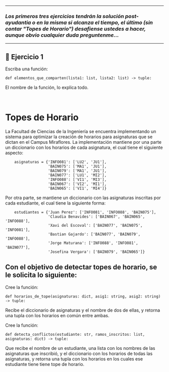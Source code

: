 
---
### _Los primeros tres ejercicios tendrán la solución post-ayudantia o en la misma si alcanza el tiempo, el último (sin contar "Topes de Horario") desafiense ustedes a hacer, aunque obvio cualquier duda preguntenme..._
---

## 🍉 **Ejercicio 1**

Escriba una función:

```
def elementos_que_comparten(lista1: list, lista2: list) -> tuple:
```

El nombre de la función, lo explica todo.

<br/>

# **Topes de Horario**

La Facultad de Ciencias de la Ingeniería se encuentra implementando un sistema para optimizar la creación de horarios para asignaturas que se dictan en el Campus Miraflores. La implementación mantiene por una parte un diccionario con los horarios de cada asignatura, el cual tiene el siguiente aspecto:

```
    asignaturas = {'INFO081': ['LU2', 'JU1'],
                   'BAIN075': ['MA1', 'JU1'],
                   'BAIN079': ['MA1', 'JU1'],
                   'BAIN077': ['LU1', 'MI2'],
                   'INFO088': ['VI1', 'MI3'],
                   'BAIN067': ['VI2', 'MI1'],
                   'BAIN065': ['VI1', 'MI4']}
```

Por otra parte, se mantiene un diccionario con las asignaturas inscritas por cada estudiante, el cual tiene la siguiente forma:

```
    estudiantes = {'Juan Perez': ['INFO081', 'INFO088', 'BAIN075'],
                   'Claudia Benavides': ['BAIN067', 'BAIN065', 'INFO088'],
                   'Xavi del Escoval': ['BAIN077', 'BAIN075', 'INFO081'],
                   'Bastian Gajardo': ['BAIN077', 'BAIN079', 'INFO088'],
                   'Jorge Maturana': ['INFO088', 'INFO081', 'BAIN077'],
                   'Josefina Vergara': ['BAIN079', 'BAIN065']}
```


## Con el objetivo de detectar topes de horario, se le solicita lo siguiente:

Cree la función:

```
def horarios_de_tope(asignaturas: dict, asig1: string, asig2: string) -> tuple:
```

Recibe el diccionario de asignaturas y el nombre de dos de ellas, y retorna una tupla con los horarios en común entre ambas.

Cree la función:

```
def detecta_conflictos(estudiante: str, ramos_inscritos: list, asignaturas: dict) -> tuple:
```

Que recibe el nombre de un estudiante, una lista con los nombres de las asignaturas que inscribió, y el diccionario con los horarios de todas las asignaturas, y retorna una tupla con los horarios en los cuales ese estudiante tiene tiene tope de horario.